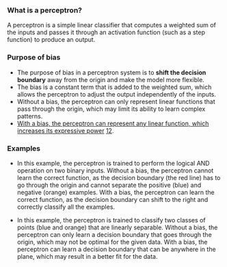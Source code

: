 ### What is a perceptron?
A perceptron is a simple linear classifier that computes a weighted sum of the inputs and passes it through an activation function (such as a step function) to produce an output.

### Purpose of bias
- The purpose of bias in a perceptron system is to **shift the decision boundary** away from the origin and make the model more flexible. 
- The bias is a constant term that is added to the weighted sum, which allows the perceptron to adjust the output independently of the inputs. 
- Without a bias, the perceptron can only represent linear functions that pass through the origin, which may limit its ability to learn complex patterns. 
- [With a bias, the perceptron can represent any linear function, which increases its expressive power](https://stackoverflow.com/questions/2480650/what-is-the-role-of-the-bias-in-neural-networks) [1](https://stackoverflow.com/questions/2480650/what-is-the-role-of-the-bias-in-neural-networks)[2](https://math.stackexchange.com/questions/2468570/machine-learning-perceptron-purpose-of-bias-and-threshold).

### Examples
- In this example, the perceptron is trained to perform the logical AND operation on two binary inputs. Without a bias, the perceptron cannot learn the correct function, as the decision boundary (the red line) has to go through the origin and cannot separate the positive (blue) and negative (orange) examples. With a bias, the perceptron can learn the correct function, as the decision boundary can shift to the right and correctly classify all the examples.

- In this example, the perceptron is trained to classify two classes of points (blue and orange) that are linearly separable. Without a bias, the perceptron can only learn a decision boundary that goes through the origin, which may not be optimal for the given data. With a bias, the perceptron can learn a decision boundary that can be anywhere in the plane, which may result in a better fit for the data.